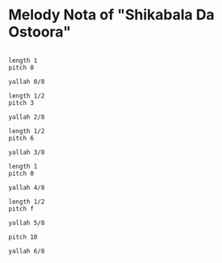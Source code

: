 # Melody Nota of "Shikabala Da Ostoora"

```scenario oscilla

length 1
pitch 0

yallah 0/8

length 1/2
pitch 3

yallah 2/8

length 1/2
pitch 6

yallah 3/8

length 1
pitch 0

yallah 4/8

length 1/2
pitch f

yallah 5/8

pitch 10

yallah 6/8

```
